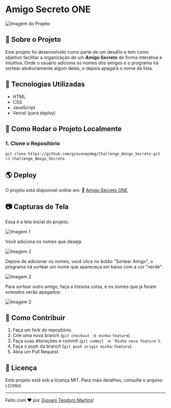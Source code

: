 # Amigo Secreto ONE

![Imagem do Projeto](https://private-user-images.githubusercontent.com/115195600/411267361-94a3d90e-fb7c-437a-b865-e359bd374b47.PNG?jwt=eyJhbGciOiJIUzI1NiIsInR5cCI6IkpXVCJ9.eyJpc3MiOiJnaXRodWIuY29tIiwiYXVkIjoicmF3LmdpdGh1YnVzZXJjb250ZW50LmNvbSIsImtleSI6ImtleTUiLCJleHAiOjE3NDAwNzcxMTIsIm5iZiI6MTc0MDA3NjgxMiwicGF0aCI6Ii8xMTUxOTU2MDAvNDExMjY3MzYxLTk0YTNkOTBlLWZiN2MtNDM3YS1iODY1LWUzNTliZDM3NGI0Ny5QTkc_WC1BbXotQWxnb3JpdGhtPUFXUzQtSE1BQy1TSEEyNTYmWC1BbXotQ3JlZGVudGlhbD1BS0lBVkNPRFlMU0E1M1BRSzRaQSUyRjIwMjUwMjIwJTJGdXMtZWFzdC0xJTJGczMlMkZhd3M0X3JlcXVlc3QmWC1BbXotRGF0ZT0yMDI1MDIyMFQxODQwMTJaJlgtQW16LUV4cGlyZXM9MzAwJlgtQW16LVNpZ25hdHVyZT0xOTU4YzY5OTJiMjE1ZTg0OTJmODcxNjVhMGRhNzQ0Yjg0MDE3NTcxNGZjN2JmYzg2ZmJhNWRhZjM4YTZhZGQ3JlgtQW16LVNpZ25lZEhlYWRlcnM9aG9zdCJ9.adaFBjEeVmftYUudMzZe2UaogSzRYqyFkMWjEVgBQkw)

## 📌 Sobre o Projeto
Este projeto foi desenvolvido como parte de um desafio e tem como objetivo facilitar a organização de um **Amigo Secreto** de forma interativa e intuitiva.
Onde o usuário adiciona os nomes dos amigos e o programa irá sortear aleátoriamente algum deles, e depois apagará o nome da lista.

## 🚀 Tecnologias Utilizadas

- HTML
- CSS
- JavaScript
-  Vercel (para deploy)

## 🎲 Como Rodar o Projeto Localmente

### 1. Clone o Repositório
```bash
git clone https://github.com/giovanep4mg/Challenge_Amigo_Secreto.git
cd Challenge_Amigo_Secreto
```

## 🌎 Deploy
O projeto está disponível online em:
🔗 [Amigo Secreto ONE](https://challenge-amigo-secreto-one-beta.vercel.app/)

## 📷 Capturas de Tela

Essa é a tela inicial do projeto:

![Imagem 1](https://private-user-images.githubusercontent.com/115195600/411267361-94a3d90e-fb7c-437a-b865-e359bd374b47.PNG?jwt=eyJhbGciOiJIUzI1NiIsInR5cCI6IkpXVCJ9.eyJpc3MiOiJnaXRodWIuY29tIiwiYXVkIjoicmF3LmdpdGh1YnVzZXJjb250ZW50LmNvbSIsImtleSI6ImtleTUiLCJleHAiOjE3NDAwNzcxMTIsIm5iZiI6MTc0MDA3NjgxMiwicGF0aCI6Ii8xMTUxOTU2MDAvNDExMjY3MzYxLTk0YTNkOTBlLWZiN2MtNDM3YS1iODY1LWUzNTliZDM3NGI0Ny5QTkc_WC1BbXotQWxnb3JpdGhtPUFXUzQtSE1BQy1TSEEyNTYmWC1BbXotQ3JlZGVudGlhbD1BS0lBVkNPRFlMU0E1M1BRSzRaQSUyRjIwMjUwMjIwJTJGdXMtZWFzdC0xJTJGczMlMkZhd3M0X3JlcXVlc3QmWC1BbXotRGF0ZT0yMDI1MDIyMFQxODQwMTJaJlgtQW16LUV4cGlyZXM9MzAwJlgtQW16LVNpZ25hdHVyZT0xOTU4YzY5OTJiMjE1ZTg0OTJmODcxNjVhMGRhNzQ0Yjg0MDE3NTcxNGZjN2JmYzg2ZmJhNWRhZjM4YTZhZGQ3JlgtQW16LVNpZ25lZEhlYWRlcnM9aG9zdCJ9.adaFBjEeVmftYUudMzZe2UaogSzRYqyFkMWjEVgBQkw)

Você adiciona os nomes que deseja:

![Imagem 2](https://private-user-images.githubusercontent.com/115195600/411267365-903b7a48-a243-4f32-84d3-bd0a8e98b11b.PNG?jwt=eyJhbGciOiJIUzI1NiIsInR5cCI6IkpXVCJ9.eyJpc3MiOiJnaXRodWIuY29tIiwiYXVkIjoicmF3LmdpdGh1YnVzZXJjb250ZW50LmNvbSIsImtleSI6ImtleTUiLCJleHAiOjE3NDAwNzcxMTIsIm5iZiI6MTc0MDA3NjgxMiwicGF0aCI6Ii8xMTUxOTU2MDAvNDExMjY3MzY1LTkwM2I3YTQ4LWEyNDMtNGYzMi04NGQzLWJkMGE4ZTk4YjExYi5QTkc_WC1BbXotQWxnb3JpdGhtPUFXUzQtSE1BQy1TSEEyNTYmWC1BbXotQ3JlZGVudGlhbD1BS0lBVkNPRFlMU0E1M1BRSzRaQSUyRjIwMjUwMjIwJTJGdXMtZWFzdC0xJTJGczMlMkZhd3M0X3JlcXVlc3QmWC1BbXotRGF0ZT0yMDI1MDIyMFQxODQwMTJaJlgtQW16LUV4cGlyZXM9MzAwJlgtQW16LVNpZ25hdHVyZT01YWRhNjE2YTg4ZWVkYjkxMmM5NGNiMzM4OGEzYWJkNzI1MjdmMjRmNDhiNTY3ZDY0NTNhZDMwOGU0Y2ZlM2I3JlgtQW16LVNpZ25lZEhlYWRlcnM9aG9zdCJ9.jqSIDR647DNC62ymRNrZbrEIg2-y82ddAu0YSDMOBas)


Depois de adicionar os nomes, você clica no botão "Sortear Amigo", o programa irá sortear um nome que apareceça em baixo com a cor "verde":

![Imagem 2](https://private-user-images.githubusercontent.com/115195600/411267362-48016ce0-69eb-4b90-951a-b62188c6a506.PNG?jwt=eyJhbGciOiJIUzI1NiIsInR5cCI6IkpXVCJ9.eyJpc3MiOiJnaXRodWIuY29tIiwiYXVkIjoicmF3LmdpdGh1YnVzZXJjb250ZW50LmNvbSIsImtleSI6ImtleTUiLCJleHAiOjE3NDAwNzczNTYsIm5iZiI6MTc0MDA3NzA1NiwicGF0aCI6Ii8xMTUxOTU2MDAvNDExMjY3MzYyLTQ4MDE2Y2UwLTY5ZWItNGI5MC05NTFhLWI2MjE4OGM2YTUwNi5QTkc_WC1BbXotQWxnb3JpdGhtPUFXUzQtSE1BQy1TSEEyNTYmWC1BbXotQ3JlZGVudGlhbD1BS0lBVkNPRFlMU0E1M1BRSzRaQSUyRjIwMjUwMjIwJTJGdXMtZWFzdC0xJTJGczMlMkZhd3M0X3JlcXVlc3QmWC1BbXotRGF0ZT0yMDI1MDIyMFQxODQ0MTZaJlgtQW16LUV4cGlyZXM9MzAwJlgtQW16LVNpZ25hdHVyZT1hODI2ZTQzYjE4OTNjNWM3ZTEzMWE0NjlkZjg0MTIxODMyYjZkNzljZDU4ZWZmODNhMjE1ZjEyMzU4YWZmYzY5JlgtQW16LVNpZ25lZEhlYWRlcnM9aG9zdCJ9.wxNNVq6k4atBtvKJtn16BDNP5fn3UOn2VL0yNaBZ5DA)



Para sortear outro amigo, faça a mesma coisa, e os nomes que já foram soteados serão apagados:

![Imagem 2](https://private-user-images.githubusercontent.com/115195600/411267364-d584d321-7af3-4247-b522-abb3efa544f5.PNG?jwt=eyJhbGciOiJIUzI1NiIsInR5cCI6IkpXVCJ9.eyJpc3MiOiJnaXRodWIuY29tIiwiYXVkIjoicmF3LmdpdGh1YnVzZXJjb250ZW50LmNvbSIsImtleSI6ImtleTUiLCJleHAiOjE3NDAwNzczNTYsIm5iZiI6MTc0MDA3NzA1NiwicGF0aCI6Ii8xMTUxOTU2MDAvNDExMjY3MzY0LWQ1ODRkMzIxLTdhZjMtNDI0Ny1iNTIyLWFiYjNlZmE1NDRmNS5QTkc_WC1BbXotQWxnb3JpdGhtPUFXUzQtSE1BQy1TSEEyNTYmWC1BbXotQ3JlZGVudGlhbD1BS0lBVkNPRFlMU0E1M1BRSzRaQSUyRjIwMjUwMjIwJTJGdXMtZWFzdC0xJTJGczMlMkZhd3M0X3JlcXVlc3QmWC1BbXotRGF0ZT0yMDI1MDIyMFQxODQ0MTZaJlgtQW16LUV4cGlyZXM9MzAwJlgtQW16LVNpZ25hdHVyZT0zZDZjZDg4N2FjMTExN2Q2ZjE2ZjEwNGQ3NWZiMjU3ZTc3NTljNDRhYzU4NGYyMTQ4ZGE4YzhiM2FkOGJjNzg1JlgtQW16LVNpZ25lZEhlYWRlcnM9aG9zdCJ9.hPPVMAsuSb93oqsfNUiO_2eTIKYpOAxspmW_WwOiEhw)



## 🤝 Como Contribuir
1. Faça um fork do repositório.
2. Crie uma nova branch (`git checkout -b minha-feature`).
3. Faça suas alterações e commit (`git commit -m 'Minha nova feature'`).
4. Faça o push da branch (`git push origin minha-feature`).
5. Abra um Pull Request.

## 📄 Licença
Este projeto está sob a licença MIT. Para mais detalhes, consulte o arquivo `LICENSE`.

---
Feito com ❤️ por [Giovani Teodoro Martins](https://github.com/giovanep4mg)!

